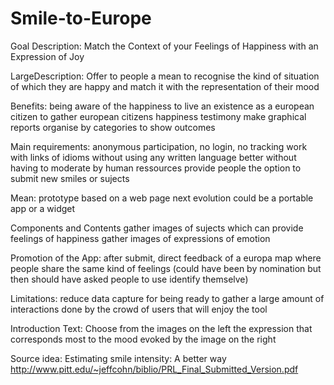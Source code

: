 # Smile-to-Europe

Goal Description: 
Match the Context of your Feelings of Happiness with an Expression of Joy

LargeDescription: 
Offer to people a mean to recognise the kind of situation of which they are happy and match it with the representation of their mood

Benefits: 
being aware of the happiness to live an existence as a european citizen 
to gather european citizens happiness testimony 
make graphical reports organise by categories to show outcomes 

Main requirements: 
anonymous participation, no login, no tracking 
work with links of idioms without using any written language
better without having to moderate by human ressources 
provide people the option to submit new smiles or sujects

Mean: 
prototype based on a web page
next evolution could be a portable app or a widget

Components and Contents 
gather images of sujects which can provide feelings of happiness
gather images of expressions of emotion

Promotion of the App: 
after submit, direct feedback of a europa map where people share the same kind of feelings
(could have been by nomination but then should have asked people to use identify themselve)

Limitations: 
reduce data capture for being ready to gather a large amount of interactions done by the crowd of users that will enjoy the tool

Introduction Text: 
Choose from the images on the left the expression that corresponds most to the mood evoked by the image on the right

Source idea: Estimating smile intensity: A better way http://www.pitt.edu/~jeffcohn/biblio/PRL_Final_Submitted_Version.pdf